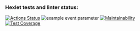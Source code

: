 ### Hexlet tests and linter status:
[![Actions Status](https://github.com/esonegin/java-project-lvl1/workflows/hexlet-check/badge.svg)](https://github.com/esonegin/java-project-lvl1/actions)
![example event parameter](https://github.com/github/docs/actions/workflows/main.yml/badge.svg?event=pull_request)
[![Maintainability](https://api.codeclimate.com/v1/badges/5bd797253e9734c79e05/maintainability)](https://codeclimate.com/github/esonegin/java-project-lvl1/maintainability)
[![Test Coverage](https://api.codeclimate.com/v1/badges/5bd797253e9734c79e05/test_coverage)](https://codeclimate.com/github/esonegin/java-project-lvl1/test_coverage)



